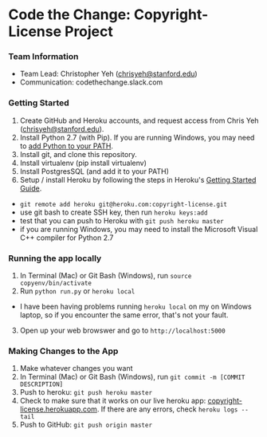 Code the Change: Copyright-License Project
=======

### Team Information
  * Team Lead: Christopher Yeh (chrisyeh@stanford.edu)
  * Communication: codethechange.slack.com

### Getting Started
1. Create GitHub and Heroku accounts, and request access from Chris Yeh (chrisyeh@stanford.edu).
2. Install Python 2.7 (with Pip). If you are running Windows, you may need to [add Python to your PATH](http://superuser.com/questions/143119/how-to-add-python-to-the-windows-path).
3. Install git, and clone this repository.
4. Install virtualenv (pip install virtualenv)
5. Install PostgresSQL (and add it to your PATH)
6. Setup / install Heroku by following the steps in Heroku's [Getting Started Guide](https://devcenter.heroku.com/articles/getting-started-with-python).
  * `git remote add heroku git@heroku.com:copyright-license.git`
  * use git bash to create SSH key, then run `heroku keys:add`
  * test that you can push to Heroku with `git push heroku master`
  * if you are running Windows, you may need to install the Microsoft Visual C++ compiler for Python 2.7

### Running the app locally
1. In Terminal (Mac) or Git Bash (Windows), run `source copyenv/bin/activate`
2. Run `python run.py` or `heroku local`
  * I have been having problems running `heroku local` on my on Windows laptop, so if you encounter the same error, that's not your fault.
3. Open up your web browswer and go to `http://localhost:5000`

### Making Changes to the App
1. Make whatever changes you want
2. In Terminal (Mac) or Git Bash (Windows), run `git commit -m [COMMIT DESCRIPTION]`
3. Push to heroku: `git push heroku master`
4. Check to make sure that it works on our live heroku app: [copyright-license.herokuapp.com](http://copyright-license.herokuapp.com/). If there are any errors, check `heroku logs --tail`
5. Push to GitHub: `git push origin master`